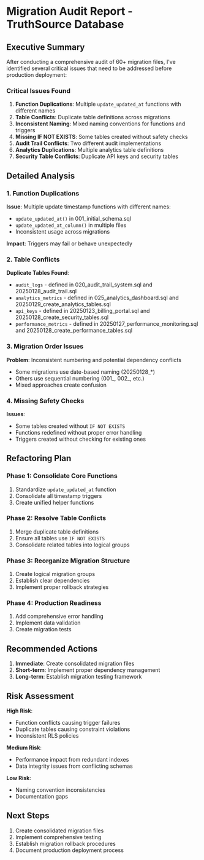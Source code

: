 # Migration Audit Report - TruthSource Database

## Executive Summary

After conducting a comprehensive audit of 60+ migration files, I've identified several critical issues that need to be addressed before production deployment:

### Critical Issues Found

1. **Function Duplications**: Multiple `update_updated_at` functions with different names
2. **Table Conflicts**: Duplicate table definitions across migrations
3. **Inconsistent Naming**: Mixed naming conventions for functions and triggers
4. **Missing IF NOT EXISTS**: Some tables created without safety checks
5. **Audit Trail Conflicts**: Two different audit implementations
6. **Analytics Duplications**: Multiple analytics table definitions
7. **Security Table Conflicts**: Duplicate API keys and security tables

## Detailed Analysis

### 1. Function Duplications

**Issue**: Multiple update timestamp functions with different names:
- `update_updated_at()` in 001_initial_schema.sql
- `update_updated_at_column()` in multiple files
- Inconsistent usage across migrations

**Impact**: Triggers may fail or behave unexpectedly

### 2. Table Conflicts

**Duplicate Tables Found**:
- `audit_logs` - defined in 020_audit_trail_system.sql and 20250128_audit_trail.sql
- `analytics_metrics` - defined in 025_analytics_dashboard.sql and 20250129_create_analytics_tables.sql
- `api_keys` - defined in 20250123_billing_portal.sql and 20250128_create_security_tables.sql
- `performance_metrics` - defined in 20250127_performance_monitoring.sql and 20250128_create_performance_tables.sql

### 3. Migration Order Issues

**Problem**: Inconsistent numbering and potential dependency conflicts
- Some migrations use date-based naming (20250128_*)
- Others use sequential numbering (001_, 002_, etc.)
- Mixed approaches create confusion

### 4. Missing Safety Checks

**Issues**:
- Some tables created without `IF NOT EXISTS`
- Functions redefined without proper error handling
- Triggers created without checking for existing ones

## Refactoring Plan

### Phase 1: Consolidate Core Functions
1. Standardize `update_updated_at` function
2. Consolidate all timestamp triggers
3. Create unified helper functions

### Phase 2: Resolve Table Conflicts
1. Merge duplicate table definitions
2. Ensure all tables use `IF NOT EXISTS`
3. Consolidate related tables into logical groups

### Phase 3: Reorganize Migration Structure
1. Create logical migration groups
2. Establish clear dependencies
3. Implement proper rollback strategies

### Phase 4: Production Readiness
1. Add comprehensive error handling
2. Implement data validation
3. Create migration tests

## Recommended Actions

1. **Immediate**: Create consolidated migration files
2. **Short-term**: Implement proper dependency management
3. **Long-term**: Establish migration testing framework

## Risk Assessment

**High Risk**:
- Function conflicts causing trigger failures
- Duplicate tables causing constraint violations
- Inconsistent RLS policies

**Medium Risk**:
- Performance impact from redundant indexes
- Data integrity issues from conflicting schemas

**Low Risk**:
- Naming convention inconsistencies
- Documentation gaps

## Next Steps

1. Create consolidated migration files
2. Implement comprehensive testing
3. Establish migration rollback procedures
4. Document production deployment process 